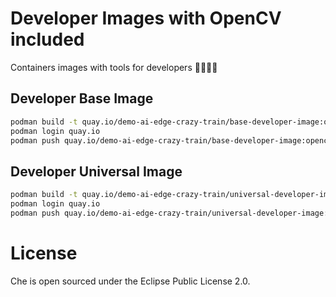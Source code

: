 # Developer Images with OpenCV included

Containers images with tools for developers 👨‍💻👩‍💻

## Developer Base Image

```sh
podman build -t quay.io/demo-ai-edge-crazy-train/base-developer-image:opencv --squash base/fedora
podman login quay.io
podman push quay.io/demo-ai-edge-crazy-train/base-developer-image:opencv
```

## Developer Universal Image

```sh
podman build -t quay.io/demo-ai-edge-crazy-train/universal-developer-image:opencv --squash universal/fedora
podman login quay.io
podman push quay.io/demo-ai-edge-crazy-train/universal-developer-image:opencv
```

# License

Che is open sourced under the Eclipse Public License 2.0.
